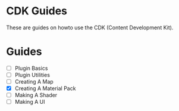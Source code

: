 # CDK Guides
These are guides on howto use the CDK (Content Development Kit).

# Guides
- [ ] Plugin Basics
- [ ] Plugin Utilities
- [ ] Creating A Map
- [X] Creating A Material Pack
- [ ] Making A Shader
- [ ] Making A UI
